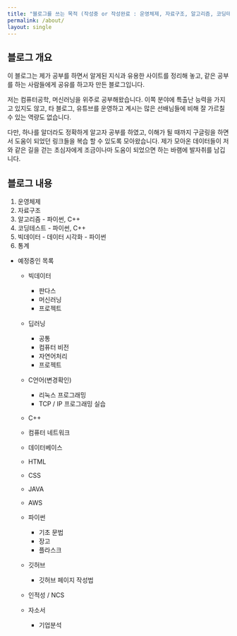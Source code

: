 ```yaml
---
title: "블로그를 쓰는 목적 (작성중 or 작성완료 : 운영체제, 자료구조, 알고리즘, 코딩테스트, 빅데이터, 통계)"
permalink: /about/
layout: single
---
```


## 블로그 개요

이 블로그는 제가 공부를 하면서 알게된 지식과 유용한 사이트를 정리해 놓고, 같은 공부를 하는 사람들에게 공유를 하고자 만든 블로그입니다.

저는 컴퓨터공학, 머신러닝을 위주로 공부해왔습니다. 이쪽 분야에 특출난 능력을 가지고 있지도 않고, 타 블로그, 유튜브를 운영하고 계시는 많은 선배님들에 비해 잘 가르칠 수 있는 역량도 없습니다. 

다만, 하나를 알더라도 정확하게 알고자 공부를 하였고, 이해가 될 때까지 구글링을 하면서 도움이 되었던 링크들을 복습 할 수 있도록 모아왔습니다. 제가 모아온 데이터들이 저와 같은 길을 걷는 초심자에게 조금이나마 도움이 되었으면 하는 바램에 발자취를 남깁니다. 

## 블로그 내용

1. 운영체제
2. 자료구조
3. 알고리즘 - 파이썬, C++
4. 코딩테스트 - 파이썬, C++
5. 빅데이터 - 데이터 시각화 - 파이썬
6. 통계

- 예정중인 목록

    - 빅데이터
        - 판다스
        - 머신러닝
        - 프로젝트
    - 딥러닝
        - 공통
        - 컴퓨터 비전
        - 자연어처리
        - 프로젝트
    
    - C언어(변경확인)
        - 리눅스 프로그래밍
        - TCP / IP 프로그래밍 실습

    - C++
    - 컴퓨터 네트워크
    - 데이터베이스
    - HTML
    - CSS
    - JAVA
    - AWS
    - 파이썬
        - 기초 문법
        - 장고
        - 플라스크

    - 깃허브
        - 깃허브 페이지 작성법
    
    - 인적성 / NCS

    - 자소서
        - 기업분석

<!-- 5. 파이썬 - 빅데이터 - 머신러닝
6. 파이썬 - 딥러닝 - 기초
7. 파이썬 - 딥러닝 - 컴퓨터 비전
8. 파이썬 - 딥러닝 - 자연어처리
9. 파이썬 - 빅데이터 - 프로젝트
10. 파이썬 - 딥러닝 - 프로젝트 --> 
